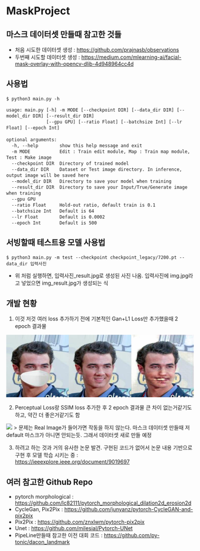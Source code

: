 # MaskProject
## 마스크 데이터셋 만들때 참고한 것들
 * 처음 시도한 데이터셋 생성 : https://github.com/prajnasb/observations
 * 두번째 시도할 데이터셋 생성 : https://medium.com/mlearning-ai/facial-mask-overlay-with-opencv-dlib-4d948964cc4d


## 사용법
```shell
$ python3 main.py -h
```

```console
usage: main.py [-h] -m MODE [--checkpoint DIR] [--data_dir DIR] [--model_dir DIR] [--result_dir DIR]
               [--gpu GPU] [--ratio Float] [--batchsize Int] [--lr Float] [--epoch Int]

optional arguments:
  -h, --help        show this help message and exit
  -m MODE           Edit : Train edit module, Map : Train map module, Test : Make image
  --checkpoint DIR  Directory of trained model
  --data_dir DIR    Dataset or Test image directory. In inference, output image will be saved here
  --model_dir DIR   Directory to save your model when training
  --result_dir DIR  Directory to save your Input/True/Generate image when training
  --gpu GPU
  --ratio Float     Hold-out ratio, default train is 0.1
  --batchsize Int   Default is 64
  --lr Float        Default is 0.0002
  --epoch Int       Default is 500
```


## 서빙할때 테스트용 모델 사용법
```shell
$ python3 main.py -m test --checkpoint checkpoint_legacy/7200.pt --data_dir 입력사진 
```
* 위 처럼 실행하면, 입력사진_result.jpg로 생성된 사진 나옴. 입력사진에 img.jpg라고 넣었으면 img_result.jpg가 생성되는 식

## 개발 현황
1.  이것 저것 여러 loss 추가하기 전에 기본적인 Gan+L1 Loss만 추가했을때 2 epoch 결과물
<img src='./1.jpg'>

2. Perceptual Loss랑 SSIM loss 추가한 후 2 epoch 결과물 큰 차이 없는거같기도 하고, 약간 더 좋은거같기도 함
<img src='./2.gif'>
 > 문제는 Real Image가 들어가면 작동을 하지 않는다. 마스크 데이터셋 만들때 저 default 마스크가 아니면 안되는듯. 그래서 데이터셋 새로 만들 예정

3. 하려고 하는 것과 거의 유사한 논문 발견. 구현된 코드가 없어서 논문 내용 기반으로 구현 후 모델 학습 시키는 중 : https://ieeexplore.ieee.org/document/9019697

## 여러 참고한 Github Repo
* pytorch morphological : https://github.com/lc82111/pytorch_morphological_dilation2d_erosion2d
* CycleGan, Pix2Pix : https://github.com/junyanz/pytorch-CycleGAN-and-pix2pix
* Pix2Pix : https://github.com/znxlwm/pytorch-pix2pix
* Unet : https://github.com/milesial/Pytorch-UNet
* PipeLine만들때 참고한 이전 대회 코드 : https://github.com/py-tonic/dacon_landmark
